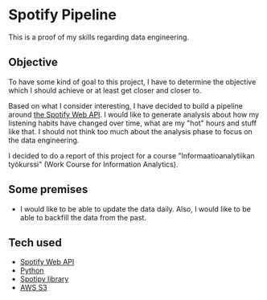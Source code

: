 # Spotify Pipeline

This is a proof of my skills regarding data engineering.

## Objective

To have some kind of goal to this project, I have to determine the objective which I should achieve or at least get closer and closer to.

Based on what I consider interesting, I have decided to build a pipeline around [the Spotify Web API](https://developer.spotify.com/documentation/web-api/). I would like to generate analysis about how my listening habits have changed over time, what are my "hot" hours and stuff like that. I should not think too much about the analysis phase to focus on the data engineering.

I decided to do a report of this project for a course "Informaatioanalytiikan työkurssi" (Work Course for Information Analytics).

## Some premises

- I would like to be able to update the data daily. Also, I would like to be able to backfill the data from the past.

## Tech used

- [Spotify Web API](https://developer.spotify.com/documentation/web-api/)
- [Python](https://www.python.org)
- [Spotipy library](https://spotipy.readthedocs.io/en/2.16.1/)
- [AWS S3](https://aws.amazon.com/s3/)
